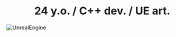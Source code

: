 <h1 align="center">24 y.o. / C++ dev. / UE art.</h1>

![UnrealEngine](https://media.graphassets.com/qiFQiyH6TiuMdOIA5yZJ)


<!--
**DZHEYKILL/DZHEYKILL** is a ✨ _special_ ✨ repository because its `README.md` (this file) appears on your GitHub profile.


Here are some ideas to get you started:

- 🔭 I’m currently working on ...
- 🌱 I’m currently learning ...
- 👯 I’m looking to collaborate on ...
- 🤔 I’m looking for help with ...
- 💬 Ask me about ...
- 📫 How to reach me: ...
- 😄 Pronouns: ...
- ⚡ Fun fact: ...
-->

